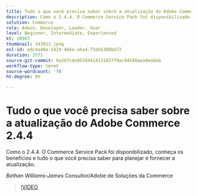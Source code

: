```yaml
---
title: Tudo o que você precisa saber sobre a atualização do Adobe Commerce 2.4.4
description: Como o 2.4.4. O Commerce Service Pack foi disponibilizado, conheça os benefícios e tudo o que você precisa saber para planejar e fornecer a atualização.
solution: Commerce
role: Admin, Developer, Leader, User
level: Beginner, Intermediate, Experienced
kt: 10567
thumbnail: 343813.jpeg
exl-id: edc4a48a-1429-466e-aba4-75eb5388bd72
duration: 2571
source-git-commit: 9a297cda953d4414131657f9ac84580aea0eabeb
workflow-type: tm+mt
source-wordcount: '78'
ht-degree: 0%

---
```


# Tudo o que você precisa saber sobre a atualização do Adobe Commerce 2.4.4

Como o 2.4.4. O Commerce Service Pack foi disponibilizado, conheça os benefícios e tudo o que você precisa saber para planejar e fornecer a atualização.

*Bethan Williams-James* Consultor/Adobe de Soluções da Commerce

>[!VIDEO](https://video.tv.adobe.com/v/343813/?quality=12&learn=on)
